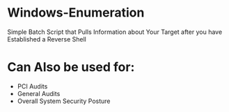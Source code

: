 # Windows-Enumeration
Simple Batch Script that Pulls Information about Your Target after you have Established a Reverse Shell


# Can Also be used for:

- PCI Audits
- General Audits
- Overall System Security Posture

